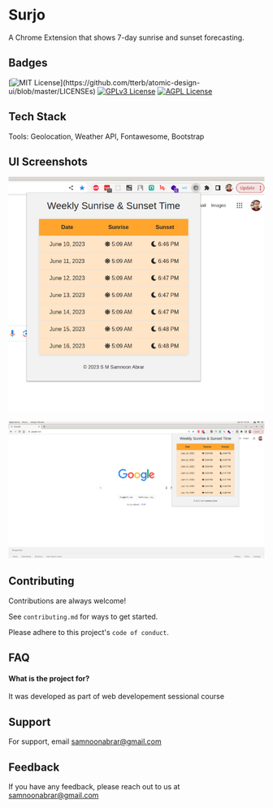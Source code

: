 # Surjo

A Chrome Extension that shows 7-day sunrise and sunset forecasting.


## Badges

[![MIT License](https://img.shields.io/apm/l/atomic-design-ui.svg?)](https://github.com/tterb/atomic-design-ui/blob/master/LICENSEs)
[![GPLv3 License](https://img.shields.io/badge/License-GPL%20v3-yellow.svg)](https://opensource.org/licenses/)
[![AGPL License](https://img.shields.io/badge/license-AGPL-blue.svg)](http://www.gnu.org/licenses/agpl-3.0)

## Tech Stack
Tools: Geolocation, Weather API, Fontawesome, Bootstrap

## UI Screenshots
![](https://github.com/samnoon1971/Surjo/blob/main/ui_sample.png)

![](https://github.com/samnoon1971/Surjo/blob/main/ui_sample2.png)





## Contributing

Contributions are always welcome!

See `contributing.md` for ways to get started.

Please adhere to this project's `code of conduct`.

## FAQ

#### What is the project for?

It was developed as part of web developement sessional course


## Support

For support, email samnoonabrar@gmail.com


## Feedback

If you have any feedback, please reach out to us at samnoonabrar@gmail.com
  
